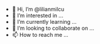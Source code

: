 - 👋 Hi, I’m @lilianmilcu
- 👀 I’m interested in ...
- 🌱 I’m currently learning ...
- 💞️ I’m looking to collaborate on ...
- 📫 How to reach me ...

<!---
lilianmilcu/lilianmilcu is a ✨ special ✨ repository because its `README.md` (this file) appears on your GitHub profile.
You can click the Preview link to take a look at your changes.
--->
